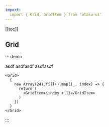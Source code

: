 ```yaml
---
import:
  import { Grid, GridItem } from 'otaku-ui'
---
```


[[toc]]

## Grid

::: demo

asdf
asdfasdf
asdfasdf

```tsx
<Grid>
  {
    new Array(24).fill().map((_, index) => {
      return (
        <GridItem>{index + 1}</GridItem>
      )
    })
  }
</Grid>
```
:::